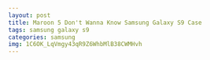 ```yaml
---
layout: post
title: Maroon 5 Don't Wanna Know Samsung Galaxy S9 Case
tags: samsung galaxy s9
categories: samsung
img: 1C6OK_LqVmgy43qR9Z6WhbMlB38CWMHvh
---
```

